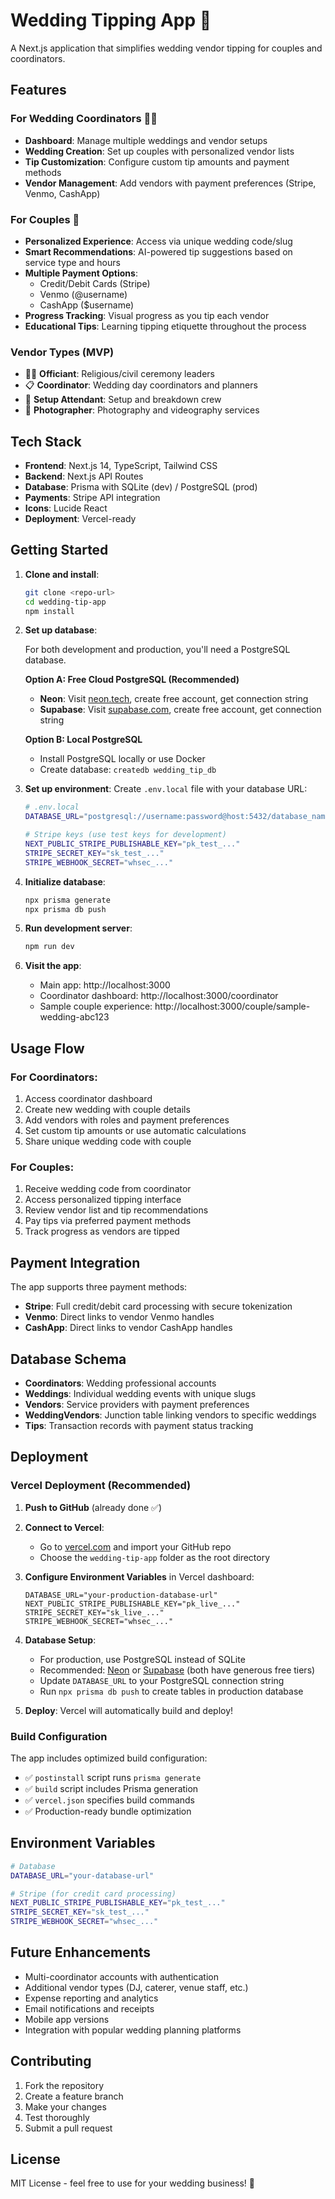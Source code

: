 # Wedding Tipping App 💍

A Next.js application that simplifies wedding vendor tipping for couples and coordinators.

## Features

### For Wedding Coordinators 👩‍💼
- **Dashboard**: Manage multiple weddings and vendor setups
- **Wedding Creation**: Set up couples with personalized vendor lists
- **Tip Customization**: Configure custom tip amounts and payment methods
- **Vendor Management**: Add vendors with payment preferences (Stripe, Venmo, CashApp)

### For Couples 💑
- **Personalized Experience**: Access via unique wedding code/slug
- **Smart Recommendations**: AI-powered tip suggestions based on service type and hours
- **Multiple Payment Options**: 
  - Credit/Debit Cards (Stripe)
  - Venmo (@username)
  - CashApp ($username)
- **Progress Tracking**: Visual progress as you tip each vendor
- **Educational Tips**: Learning tipping etiquette throughout the process

### Vendor Types (MVP)
- 👨‍💼 **Officiant**: Religious/civil ceremony leaders
- 📋 **Coordinator**: Wedding day coordinators and planners  
- 🔧 **Setup Attendant**: Setup and breakdown crew
- 📸 **Photographer**: Photography and videography services

## Tech Stack

- **Frontend**: Next.js 14, TypeScript, Tailwind CSS
- **Backend**: Next.js API Routes
- **Database**: Prisma with SQLite (dev) / PostgreSQL (prod)
- **Payments**: Stripe API integration
- **Icons**: Lucide React
- **Deployment**: Vercel-ready

## Getting Started

1. **Clone and install**:
   ```bash
   git clone <repo-url>
   cd wedding-tip-app
   npm install
   ```

2. **Set up database**:
   
   For both development and production, you'll need a PostgreSQL database. 
   
   **Option A: Free Cloud PostgreSQL (Recommended)**
   - **Neon**: Visit [neon.tech](https://neon.tech), create free account, get connection string
   - **Supabase**: Visit [supabase.com](https://supabase.com), create free account, get connection string
   
   **Option B: Local PostgreSQL**
   - Install PostgreSQL locally or use Docker
   - Create database: `createdb wedding_tip_db`

3. **Set up environment**:
   Create `.env.local` file with your database URL:
   ```bash
   # .env.local
   DATABASE_URL="postgresql://username:password@host:5432/database_name"
   
   # Stripe keys (use test keys for development)
   NEXT_PUBLIC_STRIPE_PUBLISHABLE_KEY="pk_test_..."
   STRIPE_SECRET_KEY="sk_test_..."
   STRIPE_WEBHOOK_SECRET="whsec_..."
   ```

4. **Initialize database**:
   ```bash
   npx prisma generate
   npx prisma db push
   ```

4. **Run development server**:
   ```bash
   npm run dev
   ```

5. **Visit the app**:
   - Main app: http://localhost:3000
   - Coordinator dashboard: http://localhost:3000/coordinator  
   - Sample couple experience: http://localhost:3000/couple/sample-wedding-abc123

## Usage Flow

### For Coordinators:
1. Access coordinator dashboard
2. Create new wedding with couple details
3. Add vendors with roles and payment preferences
4. Set custom tip amounts or use automatic calculations
5. Share unique wedding code with couple

### For Couples:
1. Receive wedding code from coordinator
2. Access personalized tipping interface
3. Review vendor list and tip recommendations
4. Pay tips via preferred payment methods
5. Track progress as vendors are tipped

## Payment Integration

The app supports three payment methods:

- **Stripe**: Full credit/debit card processing with secure tokenization
- **Venmo**: Direct links to vendor Venmo handles  
- **CashApp**: Direct links to vendor CashApp handles

## Database Schema

- **Coordinators**: Wedding professional accounts
- **Weddings**: Individual wedding events with unique slugs
- **Vendors**: Service providers with payment preferences
- **WeddingVendors**: Junction table linking vendors to specific weddings
- **Tips**: Transaction records with payment status tracking

## Deployment

### Vercel Deployment (Recommended)

1. **Push to GitHub** (already done ✅)

2. **Connect to Vercel**:
   - Go to [vercel.com](https://vercel.com) and import your GitHub repo
   - Choose the `wedding-tip-app` folder as the root directory

3. **Configure Environment Variables** in Vercel dashboard:
   ```
   DATABASE_URL="your-production-database-url"
   NEXT_PUBLIC_STRIPE_PUBLISHABLE_KEY="pk_live_..."
   STRIPE_SECRET_KEY="sk_live_..."
   STRIPE_WEBHOOK_SECRET="whsec_..."
   ```

4. **Database Setup**:
   - For production, use PostgreSQL instead of SQLite
   - Recommended: [Neon](https://neon.tech) or [Supabase](https://supabase.com) (both have generous free tiers)
   - Update `DATABASE_URL` to your PostgreSQL connection string
   - Run `npx prisma db push` to create tables in production database

5. **Deploy**: Vercel will automatically build and deploy!

### Build Configuration

The app includes optimized build configuration:
- ✅ `postinstall` script runs `prisma generate`
- ✅ `build` script includes Prisma generation
- ✅ `vercel.json` specifies build commands
- ✅ Production-ready bundle optimization

## Environment Variables

```bash
# Database
DATABASE_URL="your-database-url"

# Stripe (for credit card processing)
NEXT_PUBLIC_STRIPE_PUBLISHABLE_KEY="pk_test_..."
STRIPE_SECRET_KEY="sk_test_..."
STRIPE_WEBHOOK_SECRET="whsec_..."
```

## Future Enhancements

- Multi-coordinator accounts with authentication
- Additional vendor types (DJ, caterer, venue staff, etc.)
- Expense reporting and analytics
- Email notifications and receipts
- Mobile app versions
- Integration with popular wedding planning platforms

## Contributing

1. Fork the repository
2. Create a feature branch
3. Make your changes  
4. Test thoroughly
5. Submit a pull request

## License

MIT License - feel free to use for your wedding business! 💝